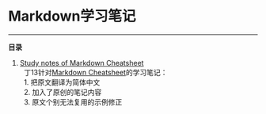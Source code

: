 # Markdown学习笔记
---
**目录**
1. [Study notes of Markdown Cheatsheet][1]  
   丁13针对[Markdown Cheatsheet][2]的学习笔记：  
   1. 把原文翻译为简体中文  
   2. 加入了原创的笔记内容  
   3. 原文个别无法复用的示例修正  

[1]: ./README.md
[2]: https://github.com/adam-p/markdown-here/wiki/Markdown-Cheatsheet

